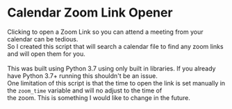 # Calendar Zoom Link Opener <br>

Clicking to open a Zoom Link so you can attend a meeting from your calendar can be tedious. <br>
So I created this script that will search a calendar file to find any zoom links and will open them for you.<br>
<br>
This was built using Python 3.7 using only built in libraries. If you already have Python 3.7+ running this shouldn't be an issue.<br>
One limitation of this script is that the time to open the link is set manually in the `zoom_time` variable and will no adjust to the time of <br> the zoom. This is something I would like to change in the future.
